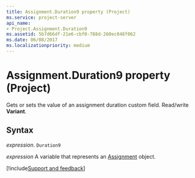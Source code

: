 ```yaml
---
title: Assignment.Duration9 property (Project)
ms.service: project-server
api_name:
- Project.Assignment.Duration9
ms.assetid: 5b7d66df-21e6-cbf0-788d-260ec048f062
ms.date: 06/08/2017
ms.localizationpriority: medium
---
```



# Assignment.Duration9 property (Project)

 Gets or sets the value of an assignment duration custom field. Read/write **Variant**.


## Syntax

_expression_. `Duration9`

_expression_ A variable that represents an [Assignment](./Project.Assignment.md) object.

[!include[Support and feedback](~/includes/feedback-boilerplate.md)]